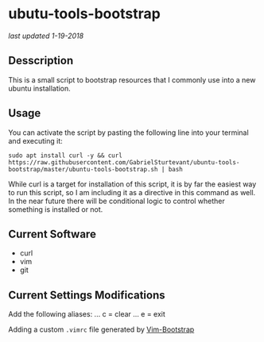 # ubutu-tools-bootstrap
*last updated 1-19-2018*

## Desscription
This is a small script to bootstrap resources that I commonly use into a new ubuntu installation.

## Usage
You can activate the script by pasting the following line into your terminal and executing it:

``sudo apt install curl -y && curl https://raw.githubusercontent.com/GabrielSturtevant/ubuntu-tools-bootstrap/master/ubuntu-tools-bootstrap.sh | bash``

While curl is a target for installation of this script, it is by far the easiest way to run this script, so I am including it as a directive in this command as well. In the near future there will be conditional logic to control whether something is installed or not.

## Current Software
* curl
* vim
* git

## Current Settings Modifications
Add the following aliases:
... c = clear
... e = exit

Adding a custom `.vimrc` file generated by [Vim-Bootstrap][vim-bootstrap]

<!-- This section is for link defenitions -->
[vim-bootstrap]: http://www.vim-bootstrap.com/
